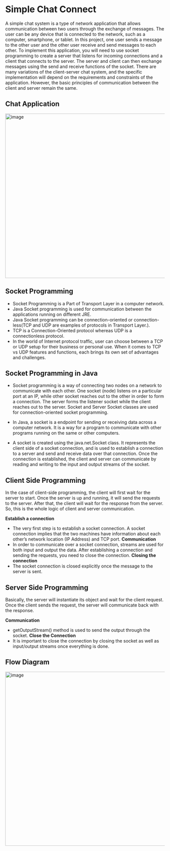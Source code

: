 
# Simple Chat Connect

A simple chat system is a type of network application that allows communication between two users through the exchange of messages. The user can be any device that is connected to the network, such as a computer, smartphone, or tablet. 
In this project, one user sends a message to the other user and the other user receive and send messages to each other. 
To implement this application, you will need to use socket programming to create a server that listens for incoming connections and a client that connects to the server. The server and client can then exchange messages using the send and receive functions of the socket.
There are many variations of the client-server chat system, and the specific implementation will depend on the requirements and constraints of the application. However, the basic principles of communication between the client and server remain the same.

## Chat Application 
<img width="519" alt="image" src="https://github.com/PraveenVemasani/Chat-application-using-socket-programming/assets/107190143/7006fa40-e2a1-426d-b642-7633352e80da">



## Socket Programming

- Socket Programming is a Part of Transport Layer in a computer network.
- Java Socket programming is used for communication between the applications running on different JRE.
- Java Socket programming can be connection-oriented or connection-less(TCP and UDP are examples of protocols in Transport Layer.).
- TCP is a Connection-Oriented protocol whereas UDP is a connectionless protocol.
- In the world of Internet protocol traffic, user can choose between a TCP or UDP setup for their business or personal use. When it comes to TCP vs UDP features and functions, each brings its own set of advantages and challenges.


## Socket Programming in Java

- Socket programming is a way of connecting two nodes on a network to communicate with each other. One socket (node) listens on a particular port at an IP, while other socket reaches out to the other in order to form a connection. The server forms the listener socket while the client reaches out to the server. Socket and Server Socket classes are used for connection-oriented socket programming.

- In Java, a socket is a endpoint for sending or receiving data across a computer network. It is a way for a program to communicate with other programs running on the same or other computers.

- A socket is created using the java.net.Socket class. It represents the client side of a socket connection, and is used to establish a connection to a server and send and receive data over that connection. Once the connection is established, the client and server can communicate by reading and writing to the input and output streams of the socket.

## Client Side Programming

In the case of client-side programming, the client will first wait for the server to start. Once the server is up and running, it will send the requests to the server. After that, the client will wait for the response from the server. So, this is the whole logic of client and server communication.

**Establish a connection**
- The very first step is to establish a socket connection. A socket connection implies that the two machines have information about each other’s network location (IP Address) and TCP port.
**Communication**
- In order to communicate over a socket connection, streams are used for both input and output the data. After establishing a connection and sending the requests, you need to close the connection.
**Closing the connection**
- The socket connection is closed explicitly once the message to the server is sent.

## Server Side Programming

Basically, the server will instantiate its object and wait for the client request. Once the client sends the request, the server will communicate back with the response.

**Communication**
- getOutputStream() method is used to send the output through the socket.
**Close the Connection**
- It is important to close the connection by closing the socket as well as input/output streams once everything is done.
  
## Flow Diagram
<img width="549" alt="image" src="https://github.com/PraveenVemasani/Chat-application-using-socket-programming/assets/107190143/fe42a44d-c30e-471b-8919-6c055d70b440">

